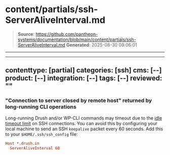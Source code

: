 # content/partials/ssh-ServerAliveInterval.md

> **Source**: https://github.com/pantheon-systems/documentation/blob/main/content/partials/ssh-ServerAliveInterval.md
> **Generated**: 2025-08-30 09:06:01

---

---
contenttype: [partial]
categories: [ssh]
cms: [--]
product: [--]
integration: [--]
tags: [--]
reviewed: ""
---

### "Connection to server closed by remote host" returned by long-running CLI operations
Long-running Drush and/or WP-CLI commands may timeout due to the [idle timeout limit](/timeouts) on SSH connections. You can avoid this by configuring your local machine to send an SSH `keepalive` packet every 60 seconds. Add this to your `$HOME/.ssh/ssh_config` file:

```ini
Host *.drush.in
  ServerAliveInterval 60
```

